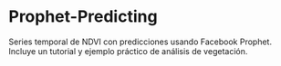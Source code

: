 # Prophet-Predicting
Series temporal de NDVI con predicciones usando Facebook Prophet. Incluye un tutorial y ejemplo práctico de análisis de vegetación.
